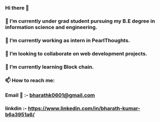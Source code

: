 ### Hi there 👋

<!--
**Bharath-k06/Bharath-k06** is a ✨ _special_ ✨ repository because its `README.md` (this file) appears on your GitHub profile.

Here are some ideas to get you started:

- 🔭 I’m currently working on ...
- 🌱 I’m currently learning ...
- 👯 I’m looking to collaborate on ...
- 🤔 I’m looking for help with ...
- 💬 Ask me about ...
- 📫 How to reach me: ...
- 😄 Pronouns: ...
- ⚡ Fun fact: ...
-->
### 🔭 I’m currently under grad student pursuing my B.E degree in information science and engineering.
### 🔭 I’m currently working as intern in PearlThoughts.
### 👯 I’m looking to collaborate on  web development projects.
### 🌱 I’m currently learning Block chain.
### 📫 How to reach me: 
### Email 📧 :- bharathk0601@gmail.com    
### linkdin :- https://www.linkedin.com/in/bharath-kumar-b6a3951a6/  
